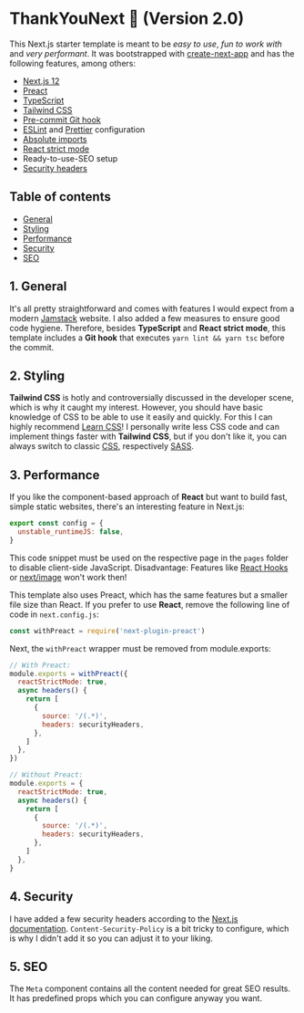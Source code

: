 # ThankYouNext 🖤 (Version 2.0)

This Next.js starter template is meant to be _easy to use_, _fun to work with_ and _very performant_. It was bootstrapped with [create-next-app](https://nextjs.org/docs#setup) and has the following features, among others:

- [Next.js 12](https://nextjs.org/)
- [Preact](https://preactjs.com/)
- [TypeScript](https://www.typescriptlang.org/)
- [Tailwind CSS](https://tailwindcss.com/)
- [Pre-commit Git hook](https://typicode.github.io/husky/#/)
- [ESLint](https://nextjs.org/docs/basic-features/eslint) and [Prettier](https://prettier.io/docs/en/configuration.html) configuration
- [Absolute imports](https://nextjs.org/docs/advanced-features/module-path-aliases)
- [React strict mode](https://nextjs.org/docs/api-reference/next.config.js/react-strict-mode)
- Ready-to-use-SEO setup
- [Security headers](https://nextjs.org/docs/advanced-features/security-headers)

## Table of contents

- [General](#1.-General)
- [Styling](#2.-Styling)
- [Performance](#3.-Performance)
- [Security](#4.-Security)
- [SEO](#5.-SEO)

## 1. General

It's all pretty straightforward and comes with features I would expect from a modern [Jamstack](https://jamstack.org/) website. I also added a few measures to ensure good code hygiene. Therefore, besides **TypeScript** and **React strict mode**, this template includes a **Git hook** that executes `yarn lint && yarn tsc` before the commit.

## 2. Styling

**Tailwind CSS** is hotly and controversially discussed in the developer scene, which is why it caught my interest. However, you should have basic knowledge of CSS to be able to use it easily and quickly. For this I can highly recommend [Learn CSS](https://web.dev/learn/css/)! I personally write less CSS code and can implement things faster with **Tailwind CSS**, but if you don't like it, you can always switch to classic [CSS](https://nextjs.org/docs/basic-features/built-in-css-support), respectively [SASS](https://sass-lang.com/).

## 3. Performance

If you like the component-based approach of **React** but want to build fast, simple static websites, there's an interesting feature in Next.js:

```javascript
export const config = {
  unstable_runtimeJS: false,
}
```

This code snippet must be used on the respective page in the `pages` folder to disable client-side JavaScript. Disadvantage: Features like [React Hooks](https://reactjs.org/docs/hooks-intro.html) or [next/image](https://nextjs.org/docs/basic-features/image-optimization) won't work then!

This template also uses Preact, which has the same features but a smaller file size than React. If you prefer to use **React**, remove the following line of code in `next.config.js`:

```javascript
const withPreact = require('next-plugin-preact')
```

Next, the `withPreact` wrapper must be removed from module.exports:

```javascript
// With Preact:
module.exports = withPreact({
  reactStrictMode: true,
  async headers() {
    return [
      {
        source: '/(.*)',
        headers: securityHeaders,
      },
    ]
  },
})

// Without Preact:
module.exports = {
  reactStrictMode: true,
  async headers() {
    return [
      {
        source: '/(.*)',
        headers: securityHeaders,
      },
    ]
  },
}
```

## 4. Security

I have added a few security headers according to the [Next.js documentation](https://nextjs.org/docs/advanced-features/security-headers). `Content-Security-Policy` is a bit tricky to configure, which is why I didn't add it so you can adjust it to your liking.

## 5. SEO

The `Meta` component contains all the content needed for great SEO results. It has predefined props which you can configure anyway you want.
